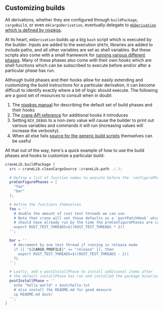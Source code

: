 ## Customizing builds

All derivations, whether they are configured through `buildPackage`,
`cargoBuild`, or even `mkCargoDerivation`, eventually delegate to
[`mkDerivation` which is defined by
nixpkgs](https://nixos.org/manual/nixpkgs/unstable/#ssec-stdenv-dependencies).

At its heart, `mkDerivation` builds up a big `bash` script which is executed by
the builder. Inputs are added to the execution `$PATH`, libraries are added to
include paths, and all other variables are set as shell variables. But these
scripts also come with a small framework for [running various different
phases](https://nixos.org/manual/nixpkgs/unstable/#sec-stdenv-phases). Many of
these phases also come with their own _hooks_ which are shell functions which
can be subscribed to execute before and/or after a particular phase has run.

Although build phases and their hooks allow for easily extending and customizing
the build instructions for a particular derivation, it can become difficult to
identify exactly where a bit of logic should execute. The following are a good
set of resources to consult when in doubt:

1. The [nixpkgs
   manual](https://nixos.org/manual/nixpkgs/unstable/#sec-stdenv-phases) for
   describing the default set of build phases and their hooks
1. The [crane API reference](./API.md) for additional hooks it introduces
1. Setting `NIX_DEBUG` to a non-zero value will cause the builder to print out
   various variables and commands it will run (increasing values will increase
   the verbosity).
1. When all else fails [source for the generic build
   scripts](https://github.com/NixOS/nixpkgs/blob/master/pkgs/stdenv/generic/setup.sh)
   themselves can be useful

All that out of the way, here's a quick example of how to use the build phases
and hooks to customize a particular build:

```nix
craneLib.buildPackage {
  src = craneLib.cleanCargoSource (craneLib.path ./.);

  # Define a list of function names to execute before the `configurePhase` runs
  preConfigurePhases = [
    "foo"
    "bar"
  ];

  # Define the functions themselves
  foo = ''
    # double the amount of rust test threads we can use
    # Note that crane will set these defaults as a `postPatchHook` which
    # should have already run by the time the preConfigurePhases are called
    export RUST_TEST_THREADS=$((RUST_TEST_THREADS * 2))
  '';

  bar = ''
    # decrement by one test thread if running in release mode
    if [[ "${CARGO_PROFILE}" == "release" ]]; then
      export RUST_TEST_THREADS=$((RUST_TEST_THREADS - 2))
    fi
  '';

  # Lastly, add a postInstallPhase to install additional items after
  # the default installPhase has run and installed the package binaries
  postInstallPhase = ''
    echo "hello world" > $out/hello.txt
    # also install the README.md for good measure
    cp README.md $out/
  '';
}
```
